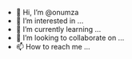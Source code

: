 - 👋 Hi, I’m @onumza
- 👀 I’m interested in ...
- 🌱 I’m currently learning ...
- 💞️ I’m looking to collaborate on ...
- 📫 How to reach me ...

<!---
onumza/onumza is a ✨ special ✨ repository because its `README.md` (this file) appears on your GitHub profile.
You can click the Preview link to take a look at your changes.
--->
